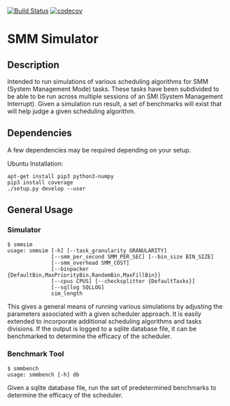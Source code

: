 [![Build Status](https://travis-ci.org/crzysdrs/smmsim.svg?branch=master)](https://travis-ci.org/crzysdrs/smmsim)
[![codecov](https://codecov.io/gh/crzysdrs/smmsim/branch/master/graph/badge.svg)](https://codecov.io/gh/crzysdrs/smmsim)

# SMM Simulator

## Description

Intended to run simulations of various scheduling algorithms for SMM (System Management Mode) tasks. These tasks have been subdivided to be able to be run across multiple sessions of an SMI (System Management Interrupt). Given a simulation run result, a set of benchmarks will exist that will help judge a given scheduling algorithm.

## Dependencies

A few dependencies may be required depending on your setup.

Ubuntu Installation:

```
apt-get install pip3 python3-numpy
pip3 install coverage
./setup.py develop --user
```

## General Usage

### Simulator

```
$ smmsim 
usage: smmsim [-h] [--task_granularity GRANULARITY]
              [--smm_per_second SMM_PER_SEC] [--bin_size BIN_SIZE]
              [--smm_overhead SMM_COST]
              [--binpacker {DefaultBin,MaxPriorityBin,RandomBin,MaxFillBin}]
              [--cpus CPUS] [--checksplitter {DefaultTasks}]
              [--sqllog SQLLOG]
              sim_length
```

This gives a general means of running various simulations by adjusting the parameters associated with a given scheduler approach. It is easily extended to incorporate additional scheduling algorithms and tasks divisions. If the output is logged to a sqlite database file, it can be benchmarked to determine the efficacy of the scheduler.

### Benchmark Tool

```
$ smmbench
usage: smmbench [-h] db
```

Given a sqlite database file, run the set of predetermined benchmarks to determine the efficacy of the scheduler.

